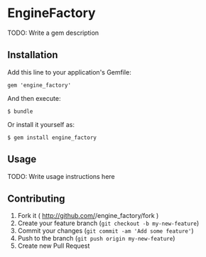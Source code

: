 # EngineFactory

TODO: Write a gem description

## Installation

Add this line to your application's Gemfile:

    gem 'engine_factory'

And then execute:

    $ bundle

Or install it yourself as:

    $ gem install engine_factory

## Usage

TODO: Write usage instructions here

## Contributing

1. Fork it ( http://github.com/<my-github-username>/engine_factory/fork )
2. Create your feature branch (`git checkout -b my-new-feature`)
3. Commit your changes (`git commit -am 'Add some feature'`)
4. Push to the branch (`git push origin my-new-feature`)
5. Create new Pull Request
